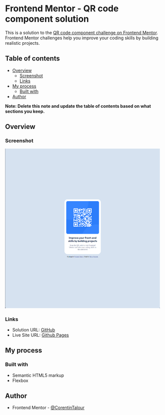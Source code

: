 # Frontend Mentor - QR code component solution

This is a solution to the [QR code component challenge on Frontend Mentor](https://www.frontendmentor.io/challenges/qr-code-component-iux_sIO_H). Frontend Mentor challenges help you improve your coding skills by building realistic projects. 

## Table of contents

- [Overview](#overview)
  - [Screenshot](#screenshot)
  - [Links](#links)
- [My process](#my-process)
  - [Built with](#built-with)
- [Author](#author)

**Note: Delete this note and update the table of contents based on what sections you keep.**

## Overview

### Screenshot

![](./screenshot/Frontend%20Mentor_QR%20code%20component.png)

### Links

- Solution URL: [GitHub](https://github.com/CorentinTalour/QR_code_Component-)
- Live Site URL: [Github Pages](https://corentintalour.github.io/QR_code_Component-/)

## My process

### Built with

- Semantic HTML5 markup
- Flexbox

## Author

- Frontend Mentor - [@CorentinTalour](https://www.frontendmentor.io/profile/CorentinTalour)
